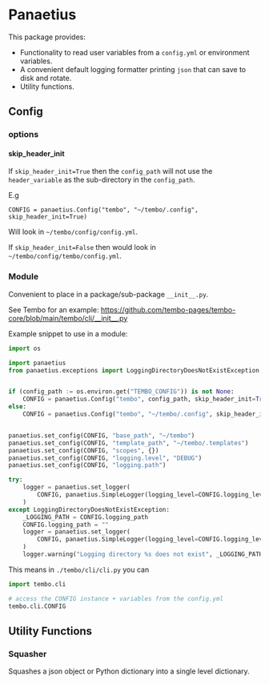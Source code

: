 # Panaetius

This package provides:

- Functionality to read user variables from a `config.yml` or environment variables.
- A convenient default logging formatter printing `json` that can save to disk and rotate.
- Utility functions.

## Config

### options

#### skip_header_init

If `skip_header_init=True` then the `config_path` will not use the `header_variable` as the
sub-directory in the `config_path`.

E.g

`CONFIG = panaetius.Config("tembo", "~/tembo/.config", skip_header_init=True)`

Will look in `~/tembo/config/config.yml`.

If `skip_header_init=False` then would look in `~/tembo/config/tembo/config.yml`.

### Module

Convenient to place in a package/sub-package `__init__.py`.

See Tembo for an example: <https://github.com/tembo-pages/tembo-core/blob/main/tembo/cli/__init__.py>

Example snippet to use in a module:

```python
import os

import panaetius
from panaetius.exceptions import LoggingDirectoryDoesNotExistException


if (config_path := os.environ.get("TEMBO_CONFIG")) is not None:
    CONFIG = panaetius.Config("tembo", config_path, skip_header_init=True)
else:
    CONFIG = panaetius.Config("tembo", "~/tembo/.config", skip_header_init=True)


panaetius.set_config(CONFIG, "base_path", "~/tembo")
panaetius.set_config(CONFIG, "template_path", "~/tembo/.templates")
panaetius.set_config(CONFIG, "scopes", {})
panaetius.set_config(CONFIG, "logging.level", "DEBUG")
panaetius.set_config(CONFIG, "logging.path")

try:
    logger = panaetius.set_logger(
        CONFIG, panaetius.SimpleLogger(logging_level=CONFIG.logging_level)
    )
except LoggingDirectoryDoesNotExistException:
    _LOGGING_PATH = CONFIG.logging_path
    CONFIG.logging_path = ""
    logger = panaetius.set_logger(
        CONFIG, panaetius.SimpleLogger(logging_level=CONFIG.logging_level)
    )
    logger.warning("Logging directory %s does not exist", _LOGGING_PATH)

```

This means in `./tembo/cli/cli.py` you can

```python
import tembo.cli

# access the CONFIG instance + variables from the config.yml
tembo.cli.CONFIG
```


## Utility Functions

### Squasher

Squashes a json object or Python dictionary into a single level dictionary.
